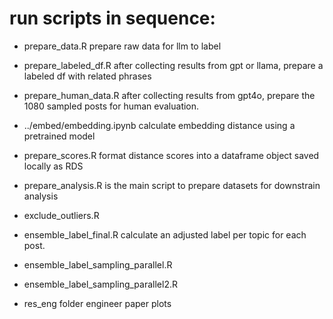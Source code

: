 # run scripts in sequence:

- prepare_data.R   prepare raw data for llm to label
- prepare_labeled_df.R   after collecting results from gpt or llama, prepare a labeled df with related phrases
- prepare_human_data.R   after collecting results from gpt4o, prepare the 1080 sampled posts for human evaluation.
- ../embed/embedding.ipynb calculate embedding distance using a pretrained model
- prepare_scores.R format distance scores into a dataframe object saved locally as RDS
- prepare_analysis.R is the main script to prepare datasets for downstrain analysis


- exclude_outliers.R

- ensemble_label_final.R calculate an adjusted label per topic for each post.
- ensemble_label_sampling_parallel.R
- ensemble_label_sampling_parallel2.R

- res_eng folder engineer paper plots

